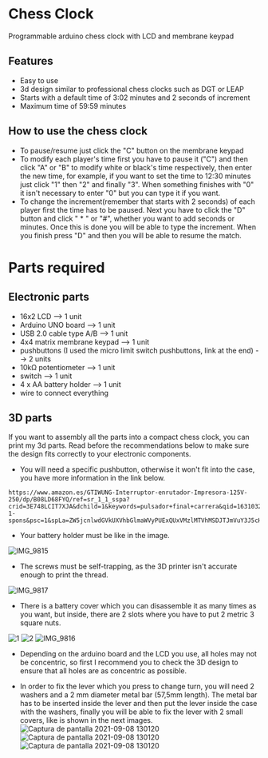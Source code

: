 # Chess Clock
Programmable arduino chess clock with LCD and membrane keypad

## Features
- Easy to use
- 3d design similar to professional chess clocks such as DGT or LEAP
- Starts with a default time of 3:02 minutes and 2 seconds of increment
- Maximum time of 59:59 minutes

## How to use the chess clock
- To pause/resume just click the "C" button on the membrane keypad
- To modify each player's time first you have to pause it ("C") and then click "A" or "B" to modify white or black's time respectively, 
  then enter the new time, for example, if you want to set the time to 12:30 minutes just click "1" then "2" and finally "3". When
  something finishes with "0" it isn't necessary to enter "0" but you can type it if you want.
- To change the increment(remember that starts with 2 seconds) of each player first the time has to be paused. Next you have to click the "D" 
 button and click " * "  or "#", whether you want to add seconds or minutes. Once this is done you will be able to type the increment. When you finish 
 press "D" and then you will be able to resume the match. 
 
 # Parts required

## Electronic parts
- 16x2 LCD  --> 1 unit
- Arduino UNO board --> 1 unit
- USB 2.0 cable type A/B --> 1 unit
- 4x4 matrix membrane keypad --> 1 unit
- pushbuttons (I used the micro limit switch pushbuttons, link at the end) --> 2 units
- 10kΩ potentiometer --> 1 unit
- switch --> 1 unit
- 4 x AA battery holder --> 1 unit
- wire to connect everything

## 3D parts

If you want to assembly all the parts into a compact chess clock, you can print my 3d parts. Read before the recommendations below to make sure
the design fits correctly to your electronic components. 

- You will need a specific pushbutton, otherwise it won't fit into the case, you have more information in the link below.
```
https://www.amazon.es/GTIWUNG-Interruptor-enrutador-Impresora-125V-250/dp/B08LD68FYQ/ref=sr_1_1_sspa?crid=3E748LCIT7XJA&dchild=1&keywords=pulsador+final+carrera&qid=1631032868&sr=8-1-spons&psc=1&spLa=ZW5jcnlwdGVkUXVhbGlmaWVyPUExQUxVMzlMTVhMSDJTJmVuY3J5cHRlZElkPUEwNzA2NjIxM1ZQTzk4Qk5CWTVLMSZlbmNyeXB0ZWRBZElkPUEwNTMwMjk1MVlZWDZTVko4VU0ySCZ3aWRnZXROYW1lPXNwX2F0ZiZhY3Rpb249Y2xpY2tSZWRpcmVjdCZkb05vdExvZ0NsaWNrPXRydWU=
```
- Your battery holder must be like in the image.

![IMG_9815](https://user-images.githubusercontent.com/46027448/132489578-8f637a92-c98f-4861-bc2c-1f6b10585c44.jpg)

- The screws must be self-trapping, as the 3D printer isn't accurate enough to print the thread.

![IMG_9817](https://user-images.githubusercontent.com/46027448/132489835-6c594173-6d43-40c8-b02a-0e2fcbb32e87.jpg)

- There is a battery cover which you can disassemble it as many times as you want, but inside, there are 2 slots where you have to put 2 metric 3 square nuts.


![1](https://user-images.githubusercontent.com/46027448/132491277-471b6c14-eac2-403d-87c8-7946557ffba7.png)
![2](https://user-images.githubusercontent.com/46027448/132491298-76463989-5719-4609-b2b3-4750a6a18241.png)
![IMG_9816](https://user-images.githubusercontent.com/46027448/132491618-8c83377f-2fdf-44ef-bb96-061e6b49ad3e.jpg)

- Depending on the arduino board and the LCD you use, all holes may not be concentric, so first I recommend you to check the 3D design to ensure that all holes 
are as concentric as possible.

- In order to fix the lever which you press to change turn, you will need 2 washers and a 2 mm diameter metal bar (57,5mm length). The metal bar has to be
inserted inside the lever and then put the lever inside the case with the washers, finally you will be able to fix the lever with 2 small covers, like is
shown in the next images.
![Captura de pantalla 2021-09-08 130120](https://user-images.githubusercontent.com/46027448/132498140-71d5d31a-adcc-413e-8313-0bfdce8661a7.png)
![Captura de pantalla 2021-09-08 130120](https://user-images.githubusercontent.com/46027448/132498368-46380743-a3be-42d2-9043-41b44f4880b7.png)
![Captura de pantalla 2021-09-08 130120](https://user-images.githubusercontent.com/46027448/132498833-6a35b1ec-cb66-49e8-a2bb-bdb6a61f0b7b.png)




